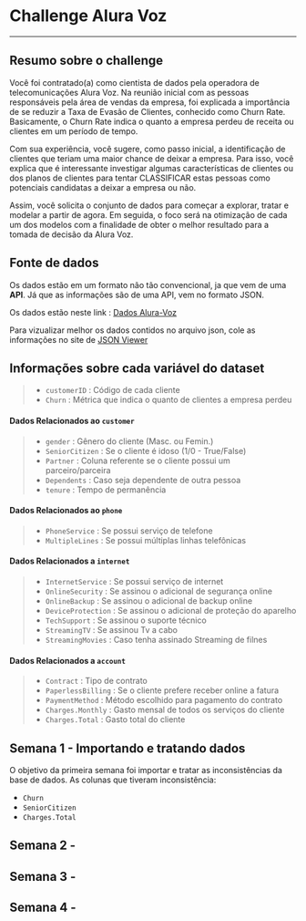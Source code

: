  # Challenge Alura Voz
 ---
 
 ## Resumo sobre o challenge

Você foi contratado(a) como cientista de dados pela operadora de telecomunicações Alura Voz. Na reunião inicial com as pessoas responsáveis pela área de vendas da empresa, foi explicada a importância de se reduzir a Taxa de Evasão de Clientes, conhecido como Churn Rate. Basicamente, o Churn Rate indica o quanto a empresa perdeu de receita ou clientes em um período de tempo.

Com sua experiência, você sugere, como passo inicial, a identificação de clientes que teriam uma maior chance de deixar a empresa. Para isso, você explica que é interessante investigar algumas características de clientes ou dos planos de clientes para tentar CLASSIFICAR estas pessoas como potenciais candidatas a deixar a empresa ou não.

Assim, você solicita o conjunto de dados para começar a explorar, tratar e modelar a partir de agora. Em seguida, o foco será na otimização de cada um dos modelos com a finalidade de obter o melhor resultado para a tomada de decisão da Alura Voz.

## Fonte de dados

Os dados estão em um formato não tão convencional, ja que vem de uma **API**. Já que as informações são de uma API, vem no formato JSON.

Os dados estão neste link : [Dados Alura-Voz](https://raw.githubusercontent.com/sthemonica/alura-voz/main/Dados/Telco-Customer-Churn.json)

Para vizualizar melhor os dados contidos no arquivo json, cole as informações no site de [JSON Viewer](http://jsonviewer.stack.hu)


## Informações sobre cada variável do dataset

> - `customerID` : Código de cada cliente
> - `Churn` : Métrica que indica o quanto de clientes a empresa perdeu

 #### Dados Relacionados ao `customer`
> - `gender` : Gênero do cliente (Masc. ou Femin.)
> - `SeniorCitizen` : Se o cliente é idoso (1/0 - True/False)
> - `Partner` : Coluna referente se o cliente possui um parceiro/parceira
> - `Dependents` : Caso seja dependente de outra pessoa
> - `tenure` : Tempo de permanência 

 #### Dados Relacionados ao `phone`
> - `PhoneService` : Se possui serviço de telefone
> - `MultipleLines` : Se possui múltiplas linhas telefônicas

 #### Dados Relacionados a `internet`
> - `InternetService` : Se possui serviço de internet
> - `OnlineSecurity` : Se assinou o adicional de segurança online
> - `OnlineBackup` : Se assinou o adicional de backup online
> - `DeviceProtection` : Se assinou o adicional de proteção do aparelho
> - `TechSupport` : Se assinou o suporte técnico
> - `StreamingTV` : Se assinou Tv a cabo
> - `StreamingMovies` : Caso tenha assinado Streaming de filnes

 #### Dados Relacionados a `account`
> - `Contract` : Tipo de contrato
> - `PaperlessBilling` : Se o cliente prefere receber online a fatura
> - `PaymentMethod` : Método escolhido para pagamento do contrato
> - `Charges.Monthly` : Gasto mensal de todos os serviços do cliente 
> - `Charges.Total` : Gasto total do cliente


## Semana 1 - Importando e tratando dados 

O objetivo da primeira semana foi importar e tratar as inconsistências da base de dados.
As colunas que tiveram inconsistência:

- `Churn`
- `SeniorCitizen`
- `Charges.Total`

## Semana 2 -

## Semana 3 -

## Semana 4 -